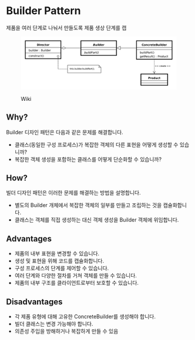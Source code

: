 # Builder Pattern

제품을 여러 단계로 나눠서 만들도록 제품 생상 단계를 캡

<figure><img src="../../../.gitbook/assets/image (1) (2) (1).png" alt=""><figcaption><p>Wiki</p></figcaption></figure>

## Why?

Builder 디자인 패턴은 다음과 같은 문제를 해결합니다.

* 클래스(동일한 구성 프로세스)가 복잡한 객체의 다른 표현을 어떻게 생성할 수 있습니까?&#x20;
* 복잡한 객체 생성을 포함하는 클래스를 어떻게 단순화할 수 있습니까?

## How?

빌더 디자인 패턴은 이러한 문제를 해결하는 방법을 설명합니다.

* 별도의 Builder 개체에서 복잡한 객체의 일부를 만들고 조립하는 것을 캡슐화합니다.&#x20;
* 클래스는 객체를 직접 생성하는 대신 객체 생성을 Builder 객체에 위임합니다.

## Advantages

* 제품의 내부 표현을 변경할 수 있습니다.&#x20;
* 생성 및 표현을 위해 코드를 캡슐화합니다.&#x20;
* 구성 프로세스의 단계를 제어할 수 있습니다.
* 여러 단계와 다양한 절차를 거쳐 객체를 만들 수 있습니다.
* 제품의 내부 구조를 클라이언트로부터 보호할 수 있습니다.

## Disadvantages

* 각 제품 유형에 대해 고유한 ConcreteBuilder를 생성해야 합니다.&#x20;
* 빌더 클래스는 변경 가능해야 합니다.&#x20;
* 의존성 주입을 방해하거나 복잡하게 만들 수 있음



